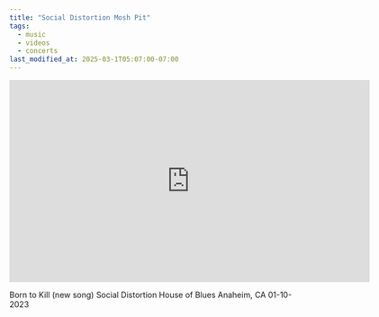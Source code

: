 ```yaml
---
title: "Social Distortion Mosh Pit"
tags:
  - music
  - videos
  - concerts
last_modified_at: 2025-03-1T05:07:00-07:00
---
```


<div class="embed-responsive embed-responsive-16by9">
  <iframe width="640" height="360" src="https://www.youtube-nocookie.com/embed/AuTKp_yULeo?controls=0&amp;" frameborder="0" allowfullscreen></iframe>
</div>

Born to Kill (new song)
Social Distortion
House of Blues
Anaheim, CA 01-10-2023
